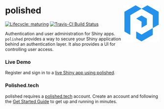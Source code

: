 # polished <img src="inst/assets/images/polished_logo_transparent.png" align="right" width="120" />

[![Lifecycle:
maturing](https://img.shields.io/badge/lifecycle-maturing-blue.svg)](https://www.tidyverse.org/lifecycle/#maturing) [![Travis-CI Build Status](https://travis-ci.org/Tychobra/polished.svg?branch=master)](https://travis-ci.org/tychobra/polished)

Authentication and user administration for Shiny apps.  `polished` provides a way to secure your Shiny application behind an authentication layer.  It also provides a UI for controlling user access. 

### Live Demo

Register and sign in to a [live Shiny app using polished](https://tychobra.shinyapps.io/polished_example_01).

### Polished.tech

polished requires a [polished.tech](https://github.com/Tychobra/polishedapi) account. Create an account and following the [Get Started Guide](https://polished.tech/docs/get-started) to get up and running in minutes.
